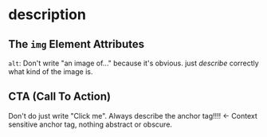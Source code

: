 # description

## The `img` Element Attributes
`alt`: Don't write "an image of..." because it's obvious. just *describe* correctly what kind of the image is.

## CTA (Call To Action)
Don't do just write "Click me". Always describe the anchor tag!!!!  ← Context sensitive anchor tag, nothing abstract or obscure.